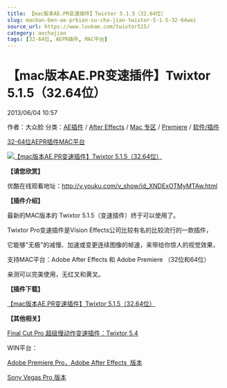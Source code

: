```yaml
---
title: 【mac版本AE.PR变速插件】Twixtor 5.1.5（32.64位）
slug: macban-ben-ae-prbian-su-cha-jian-twixtor-5-1-5-32-64wei
source_url: https://www.lookae.com/twixtor515/
category: aechajian
tags: [32-64位, AEPR插件, MAC平台]
---
```

# 【mac版本AE.PR变速插件】Twixtor 5.1.5（32.64位）

2013/06/04 10:57

作者：大众脸
分类：[AE插件](https://www.lookae.com/after-effects/aechajian/) / [After Effects](https://www.lookae.com/after-effects/) / [Mac 专区](https://www.lookae.com/mac-osx/) / [Premiere](https://www.lookae.com/qitarjcj/premierezy/) / [软件/插件](https://www.lookae.com/qitarjcj/)

[32-64位](https://www.lookae.com/tag/32-64%e4%bd%8d/)[AEPR插件](https://www.lookae.com/tag/aepr%e6%8f%92%e4%bb%b6/)[MAC平台](https://www.lookae.com/tag/mac%e5%b9%b3%e5%8f%b0/)

[![【mac版本AE.PR变速插件】Twixtor 5.1.5（32.64位）](https://www.lookae.com/wp-content/uploads/2013/06/Twixtor-5.1.5.jpg "【mac版本AE.PR变速插件】Twixtor 5.1.5（32.64位）-LookAE.com")](https://www.lookae.com/wp-content/uploads/2013/06/Twixtor-5.1.5.jpg)

**【请您欣赏】**

优酷在线观看地址：<http://v.youku.com/v_show/id_XNDExOTMyMTAw.html>

**【插件介绍】**

最新的MAC版本的 Twixtor 5.1.5（变速插件）终于可以使用了。

Twixtor Pro变速插件是Vision Effects公司比较有名的比较流行的一款插件，

它能够"无极"的减慢、加速或变更连续图像的帧速，来带给你惊人的视觉效果，

支持MAC平台：Adobe After Effects 和 Adobe Premiere （32位和64位）

亲测可以完美使用，无红叉和黄叉。

**【插件下载】**

[【mac版本AE.PR变速插件】Twixtor 5.1.5（32.64位）](https://www.400gb.com/file/22321134)

**【其他相关】**

[Final Cut Pro 超级慢动作变速插件：Twixtor 5.4](https://www.lookae.com/fcpx-twixtor54/)

WIN平台：

[Adobe Premiere Pro，Adobe After Effects  版本](https://www.lookae.com/twixtor-32-64bit/)

[Sony Vegas Pro 版本](https://www.lookae.com/twixtor-32-64bit/)
